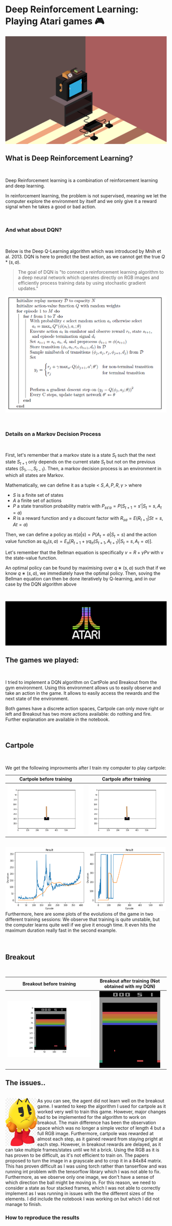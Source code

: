 # Deep Reinforcement Learning: Playing Atari games 🎮

![](images/tele.gif) 

## What is Deep Reinforcement Learning?
 <br>


Deep Reinforcement learning is a combination of reinforcement learning and deep learning. 

In reinforcement learning, the problem is not supervised, meaning we let the computer explore the environment by itself and we only give it a reward signal when he takes a good or bad action.

 <br>


### And what about DQN?

 <br>

Below is the Deep Q-Learning algorithm which was introduced by Mnih et al. 2013. DQN is here to predict the best action, as we cannot get the true $Q*(s,a)$.
> The goal of DQN is "to connect a reinforcement learning algorithm to a deep neural network which operates directly on RGB images and efficiently process training data by using stochastic gradient updates."

![](images/DQN.png)

 <br>

### Details on a Markov Decision Process

 <br>

First, let's remember that a markov state is a state $S_t$ such that the next state $S_{t+1}$ only depends on the current state $S_t$ but not on the previous states $(S_{1}  , ... , S_{t-1})$.
Then, a markov decision process is an environment in which all states are Markov. 

Mathematically, we can define it as a tuple < $S,A,P,R,\gamma$ > where 
* $S$ is a finite set of states 
* $A$ a finite set of actions
* $P$ a state transition probability matrix with $P_{ss' a} = P(S_{t+1} = s' \rvert S_t=s, A_t=a)$
* $R$ is a reward function and $\gamma$ a discount factor with $R_{s a} = E(R_{t+1} \rvert St=s, At=a)$

Then, we can define a policy as $\pi(a \rvert s) = P(A_t = a \rvert S_t = s)$ and the action value function as $q_{\pi}(s,a) = E_{\pi}[R_{t+1} + \gamma q_{\pi}(S_{t+1},A_{t+1}) \rvert S_t=s, A_t=a)]$.

Let's remember that the Bellman equation is specifically $v = R + \gamma P v$ with v the state-value function.

An optimal policy can be found by maximising over $q∗(s,a)$ such that if we know $q∗(s,a)$, we immediately have the optimal policy.
Then, soving the Bellman equation can then be done iteratively by Q-learning, and in our case by the DQN algorithm above

 <br>
 
![](images/Atari.jpg) 

## The games we played:

 <br>

I tried to implement a DQN algorithm on CartPole and Breakout from the gym environment. Using this environment allows us to easily observe and take an action in the game. It allows to easily access the rewards and the next state of the environment.

Both games have a discrete action spaces, Cartpole can only move right or left and Breakout has two more actions available: do nothing and fire. Further explanation are available in the notebook.

 <br>

## Cartpole

 <br>

We get the following improvments after I train my computer to play cartpole:

Cartpole before training           |  Cartpole after training
:---------------------------------:|:---------------------------------:
![](visual_examples/Cartpole_before_training.gif)  |  ![](visual_examples/Cartpole_after_training.gif)

 <br>

<img align="left" width="250" height="200" src="visual_examples/duration_cartpole1.png">
<img align="left" width="250" height="200" src="visual_examples/duration_cartpole2.png">
Furthermore, here are some plots of the evolutions of the game in two different training sessions:
We observe that training is quite unstable, but the computer learns quite well if we give it enough time. It even hits the maximum duration really fast in the second example.

 <br>

 <br>

 <br>

## Breakout

 <br>

Breakout before training           |  Breakout after training (Not obtained with my DQN)
:---------------------------------:|:---------------------------------:
![](visual_examples/breakout_before_training.gif) | <img align="center" width="190" height="240" src="images/not_mine.gif">



## The issues..

 <br>

<img align="left" width="100" height="150" src="images/pacman.png">
As you can see, the agent did not learn well on the breakout game. 
I wanted to keep the algorithm I used for cartpole as it worked very well to train this game. However, major changes had to be implemented for the algorithm to work on breakout.
The main difference has been the observation space which was no longer a simple vector of length 4 but a full RGB image. Furthermore, cartpole was rewarded at almost each step, as it gained reward from staying pright at each step. However, in breakout rewards are delayed, as it can take multiple frames/states until we hit a brick.
Using the RGB as it is has proven to be difficult, as it's not efficient to train on. The papers proposed to turn the image in a grayscale and to crop it in a 84x84 matrix.
This has proven difficult as I was using torch rather than tanserflow and was running int problem with the tensorflow library which I was not able to fix.
Furthermore, as we observe only one image, we don't have a sense of which direction the ball might be moving in. For this reason, we need to consider a state as four stacked frames, which I was not able to correctly implement as I was running in issues with the the different sizes of the elements.
I did include the notebook I was working on but which I did not manage to finish.

 <br>


### How to reproduce the results

 <br>

